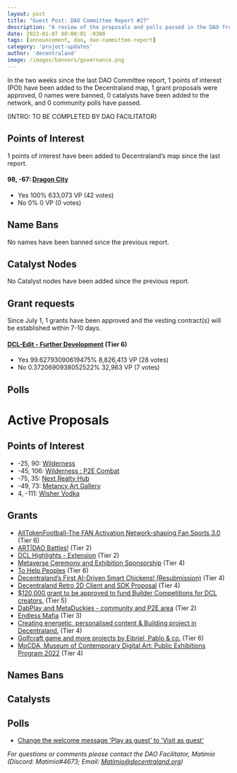 ```yaml
---
layout: post
title: "Guest Post: DAO Committee Report #27"
description: "A review of the proposals and polls passed in the DAO from July 1 through July 15".
date: 2022-01-07 00:00:01 -0300
tags: [announcement, dao, dao-committee-report]
category: 'project-updates'
author: 'decentraland'
image: /images/banners/governance.png
---
```


In the two weeks since the last DAO Committee report, 1 points of interest (POI) have been added to the Decentraland map, 1 grant proposals were approved, 0 names were banned, 0 catalysts have been added to the network, and 0 community polls have passed.

(INTRO: TO BE COMPLETED BY DAO FACILITATOR)

## Points of Interest
1 points of interest have been added to Decentraland’s map since the last report.


#### 98, -67: [Dragon City](https://governance.decentraland.org/proposal/?id=a8ab9a30-f467-11ec-b5fc-5178246a05ac)

* Yes 100% 633,073 VP (42 votes)
* No 0% 0 VP (0 votes)


## Name Bans

No names have been banned since the previous report.

## Catalyst Nodes
No Catalyst nodes have been added since the previous report.


## Grant requests
Since July 1, 1 grants have been approved and the vesting contract(s) will be established within 7-10 days.


#### [DCL-Edit - Further Development](https://governance.decentraland.org/proposal/?id=4b6bb7e0-eed8-11ec-aa01-87bd234b340d) (Tier 6)

* Yes 99.62793090619475% 8,826,413 VP (28 votes)
* No 0.3720690938052522% 32,963 VP (7 votes)


## Polls


# Active Proposals

## Points of Interest

* -25, 90: [Wilderness](https://governance.decentraland.org/proposal/?id=dc1506d0-f8b4-11ec-a32a-859962cd3c29)
* -45, 106: [Wilderness : P2E Combat](https://governance.decentraland.org/proposal/?id=98238870-f8b4-11ec-a32a-859962cd3c29)
* -75, 35: [Next Realty Hub](https://governance.decentraland.org/proposal/?id=6a76ad70-f711-11ec-805c-77efd746e6b7)
* -49, 73: [Metancy Art Gallery](https://governance.decentraland.org/proposal/?id=5b0e8c60-f705-11ec-805c-77efd746e6b7)
* 4, -111: [Wisher Vodka](https://governance.decentraland.org/proposal/?id=beb8e7f0-f648-11ec-805c-77efd746e6b7)

## Grants

* [AllTokenFootball-The FAN Activation Network-shaping Fan Sports 3.0](https://governance.decentraland.org/proposal/?id=d9340f40-f96a-11ec-a32a-859962cd3c29) (Tier 6)
* [ART|DAO Battles!](https://governance.decentraland.org/proposal/?id=dc2986b0-f958-11ec-a32a-859962cd3c29) (Tier 2)
* [DCL Highlights - Extension](https://governance.decentraland.org/proposal/?id=18f3e990-f8b5-11ec-a32a-859962cd3c29) (Tier 2)
* [Metaverse Ceremony and Exhibition Sponsorship](https://governance.decentraland.org/proposal/?id=aee6d230-f844-11ec-805c-77efd746e6b7) (Tier 4)
* [To Help Peoples](https://governance.decentraland.org/proposal/?id=98c85dc0-f821-11ec-805c-77efd746e6b7) (Tier 6)
* [Decentraland’s First AI-Driven Smart Chickens! (Resubmission)](https://governance.decentraland.org/proposal/?id=44db93f0-f7f2-11ec-805c-77efd746e6b7) (Tier 4)
* [Decentraland Retro 2D Client and SDK Proposal](https://governance.decentraland.org/proposal/?id=1959b490-f726-11ec-805c-77efd746e6b7) (Tier 4)
* [$120,000 grant to be approved to fund Builder Competitions for DCL creators.](https://governance.decentraland.org/proposal/?id=8befa660-f6f2-11ec-805c-77efd746e6b7) (Tier 5)
* [DabPlay and MetaDuckies - community and P2E area](https://governance.decentraland.org/proposal/?id=2530aa60-f647-11ec-805c-77efd746e6b7) (Tier 2)
* [Endless Mafia](https://governance.decentraland.org/proposal/?id=7c213df0-f62c-11ec-805c-77efd746e6b7) (Tier 3)
* [Creating energetic, personalised content &amp; Building project in Decentraland.](https://governance.decentraland.org/proposal/?id=bbf5b1b0-f576-11ec-b5fc-5178246a05ac) (Tier 4)
* [Golfcraft game and more projects by Eibriel, Pablo &amp; co.](https://governance.decentraland.org/proposal/?id=96914860-f311-11ec-aa01-87bd234b340d) (Tier 6)
* [MoCDA, Museum of Contemporary Digital Art: Public Exhibitions Program 2022](https://governance.decentraland.org/proposal/?id=04d93380-f233-11ec-aa01-87bd234b340d) (Tier 4)

## Names Bans


## Catalysts


## Polls

* [Change the welcome message &#39;Play as guest&#39; to &#39;Visit as guest&#39;](https://governance.decentraland.org/proposal/?id=063238f0-f7c7-11ec-805c-77efd746e6b7)

*For questions or comments please contact the DAO Facilitator, Matimio (Discord: Matimio#4673; Email: [Matimio@decentraland.org](mailto:Matimio@decentraland.org))*
